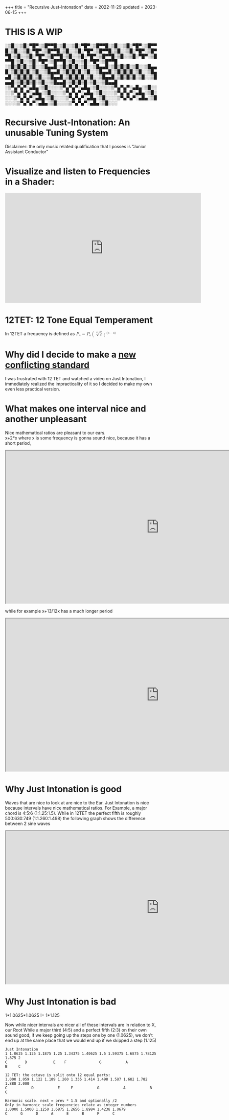 +++
title = "Recursive Just-Intonation"
date = 2022-11-29
updated = 2023-06-15
+++

# THIS IS A WIP

░▒█░░▒█░▀█▀░▒█▀▀█░▒█░░▒█░▀█▀░▒█▀▀█░▒█░░▒█░▀█▀░▒█▀▀█░▒█░░▒█░▀█▀░▒█▀▀█░▒█░░▒█░▀█▀░▒█▀▀█░▒█░░▒█░▀█▀░▒█▀▀█░▒█░░▒█░▀█▀░▒█▀▀█░▒█░░▒█░▀█▀░▒█▀▀█░▒█░░▒█░▀█▀░▒█▀▀█░▒█░░▒█░▀█▀░▒█▀▀█░▒█░░▒█░▀█▀░▒█▀▀█
░▒█▒█▒█░▒█░░▒█▄▄█░▒█▒█▒█░▒█░░▒█▄▄█░▒█▒█▒█░▒█░░▒█▄▄█░▒█▒█▒█░▒█░░▒█▄▄█░▒█▒█▒█░▒█░░▒█▄▄█░▒█▒█▒█░▒█░░▒█▄▄█░▒█▒█▒█░▒█░░▒█▄▄█░▒█▒█▒█░▒█░░▒█▄▄█░▒█▒█▒█░▒█░░▒█▄▄█░▒█▒█▒█░▒█░░▒█▄▄█░▒█▒█▒█░▒█░░▒█▄▄█
░▒▀▄▀▄▀░▄█▄░▒█░░░░▒▀▄▀▄▀░▄█▄░▒█░░░░▒▀▄▀▄▀░▄█▄░▒█░░░░▒▀▄▀▄▀░▄█▄░▒█░░░░▒▀▄▀▄▀░▄█▄░▒█░░░░▒▀▄▀▄▀░▄█▄░▒█░░░░▒▀▄▀▄▀░▄█▄░▒█░░░░▒▀▄▀▄▀░▄█▄░▒█░░░░▒▀▄▀▄▀░▄█▄░▒█░░░░▒▀▄▀▄▀░▄█▄░▒█░░░░▒▀▄▀▄▀░▄█▄░▒█░░░

# Recursive Just-Intonation: An unusable Tuning System

Disclaimer: the only music related qualification that I posses is "Junior Assistant Conductor"

# Visualize and listen to Frequencies in a Shader:
<iframe width="640" height="360" frameborder="0" allowfullscreen="allowfullscreen" src="https://www.shadertoy.com/embed/7tV3WV?gui=true&t=10&paused=false&muted=false">
</iframe> 

# 12TET: 12 Tone Equal Temperament
<!--https://github.com/ronkok/Temml -->
<!--P_n = P_a\big(\sqrt[12]{2}\big)^{(n-a)} -->
In 12TET a frequency is defined as
<math display="block" style="display:inline-block;">
  <mrow>
    <msub>
      <mi>P</mi>
      <mi>n</mi>
    </msub>
    <mo>=</mo>
    <msub>
      <mi>P</mi>
      <mi>a</mi>
    </msub>
    <mo fence="false" symmetric="true" minsize="1.2em">(</mo>
    <mroot>
      <mn>2</mn>
      <mn>12</mn>
    </mroot>
    <msup>
      <mo fence="false" symmetric="true" minsize="1.2em">)</mo>
      <mrow>
        <mo form="prefix" stretchy="false">(</mo>
        <mi>n</mi>
        <mo>−</mo>
        <mi>a</mi>
        <mo form="postfix" stretchy="false">)</mo>
      </mrow>
    </msup>
  </mrow>
</math>
# Why did I decide to make a [new conflicting standard](https://xkcd.com/927/)

I was frustrated with 12 TET and watched a video on Just Intonation,
I immediately realized the impracticality of it so I decided to make my own even less practical version.

# What makes one interval nice and another unpleasant

Nice mathematical ratios are pleasant to our ears.  
x+2*x where x is some frequency is gonna sound nice, because it has a short period,

<iframe width="1000" height="500" src="https://graphtoy.com/?f1(x,t)=sin(x+t)+sin(2*(x+t))&v1=true&f2(x,t)=&v2=false&f3(x,t)=&v3=false&f4(x,t)=&v4=false&f5(x,t)=&v5=false&f6(x,t)=&v6=false&grid=1&coords=0,-3,12">
</iframe>

while for example x+13/12x has a much longer period 

<iframe width="1000" height="500" src="https://graphtoy.com/?f1(x,t)=sin(x+t)+sin((13/12)*(x+t))&v1=true&f2(x,t)=&v2=false&f3(x,t)=&v3=false&f4(x,t)=&v4=false&f5(x,t)=&v5=false&f6(x,t)=&v6=false&grid=1&coords=0,-3,12">
</iframe>

# Why Just Intonation is good

Waves that are nice to look at are nice to the Ear.
Just Intonation is nice because intervals have nice mathematical ratios. For Example, a major chord is 4:5:6 (1:1.25:1.5).
While in 12TET the perfect fifth is roughly 500:630:749 (1:1.260:1.498) 
the following graph shows the difference between 2 sine waves 

<iframe width="1000" height="500" src="https://graphtoy.com/?f1(x,t)=sin(x+t)+sin(1.25*(x+t))+sin(1.5*(x+t))&v1=true&f2(x,t)=sin(x+t)+sin(1.26*(x+t))+sin(1.4983*(x+t))&v2=true&f3(x,t)=&v3=false&f4(x,t)=&v4=false&f5(x,t)=&v5=false&f6(x,t)=&v6=true&grid=1&coords=0,-3,12">
</iframe>

# Why Just Intonation is bad


1\*1.0625\*1.0625 != 1\*1.125

Now while nicer intervals are nicer all of these intervals are in relation to X, our Root
While a major third (4:5) and a perfect fifth (2:3) on their own sound good, 
if we keep going up the steps one by one (1.0625), we don't end up at the same place that we would end up if we skipped a step (1.125)










```
Just Intonation
1 1.0625 1.125 1.1875 1.25 1.34375 1.40625 1.5 1.59375 1.6875 1.78125 1.875 2
C        D            E    F               G           A              B     C

12 TET: the octave is split onto 12 equal parts:
1.000 1.059 1.122 1.189 1.260 1.335 1.414 1.498 1.587 1.682 1.782 1.888 2.000
C           D           E     F           G           A           B     C

Harmonic scale. next = prev * 1.5 and optionally /2
Only in harmonic scale frequencies relate as integer numbers
1.0000 1.5000 1.1250 1.6875 1.2656 1.8984 1.4238 1.0679
C      G      D      A      E      B      F      C
```